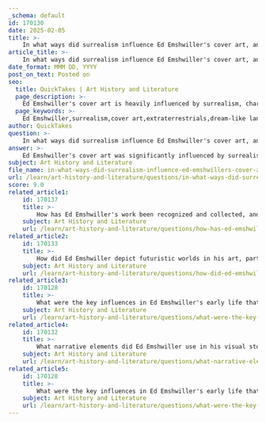 ```yaml
---
_schema: default
id: 170130
date: 2025-02-05
title: >-
    In what ways did surrealism influence Ed Emshwiller's cover art, and how does it compare to other artists of the time?
article_title: >-
    In what ways did surrealism influence Ed Emshwiller's cover art, and how does it compare to other artists of the time?
date_format: MMM DD, YYYY
post_on_text: Posted on
seo:
  title: QuickTakes | Art History and Literature
  page_description: >-
    Ed Emshwiller's cover art is heavily influenced by surrealism, characterized by imaginative depictions and a mix of the fantastical and mundane, setting him apart from contemporaries like Salvador Dali and Yves Tanguy.
  page_keywords: >-
    Ed Emshwiller,surrealism,cover art,extraterrestrials,dream-like landscapes,irrational elements,narrative quality,vibrant colors,Salvador Dali,Yves Tanguy,visual narratives,science fiction illustration
author: QuickTakes
question: >-
    In what ways did surrealism influence Ed Emshwiller's cover art, and how does it compare to other artists of the time?
answer: >-
    Ed Emshwiller's cover art was significantly influenced by surrealism, which is evident in his imaginative depictions of extraterrestrials, dream-like landscapes, and the incorporation of irrational elements into his narratives. Surrealism, as an art movement, emphasizes the exploration of the unconscious mind and the juxtaposition of unexpected elements, which aligns with Emshwiller's style of blending the fantastical with the mundane. His works often featured vibrant colors and dynamic contrasts, creating a sense of tension and intrigue that is characteristic of surrealist art.\n\nFor instance, in his notable work "Granny Won’t Knit," Emshwiller employs surrealism by depicting a monster indicated only by its shadow, inviting viewers to engage their imagination and interpret the unseen. This technique not only showcases his artistic prowess but also reflects the surrealist tendency to evoke mystery and provoke thought.\n\nWhen comparing Emshwiller's work to other artists of his time, such as Salvador Dali and Yves Tanguy, we can see both similarities and differences. While Dali's work is often more focused on hyper-realistic detail and bizarre imagery, Emshwiller's illustrations tend to balance surreal elements with a narrative quality that is accessible to a broader audience. Tanguy's influence is also apparent in Emshwiller's use of dream-like landscapes, yet Emshwiller's integration of humor and social commentary, as seen in his cover "Love," sets him apart from his contemporaries.\n\nOverall, Emshwiller's unique blend of surrealism with neo-modern design and dynamic contrasts not only defined his signature style but also contributed to the evolution of science fiction illustration, making him a pivotal figure in the genre. His ability to create imaginative visual narratives that resonate with viewers continues to influence science fiction art today.
subject: Art History and Literature
file_name: in-what-ways-did-surrealism-influence-ed-emshwillers-cover-art-and-how-does-it-compare-to-other-artists-of-the-time.md
url: /learn/art-history-and-literature/questions/in-what-ways-did-surrealism-influence-ed-emshwillers-cover-art-and-how-does-it-compare-to-other-artists-of-the-time
score: 9.0
related_article1:
    id: 170137
    title: >-
        How has Ed Emshwiller's work been recognized and collected, and what influence has he had on future generations of artists?
    subject: Art History and Literature
    url: /learn/art-history-and-literature/questions/how-has-ed-emshwillers-work-been-recognized-and-collected-and-what-influence-has-he-had-on-future-generations-of-artists
related_article2:
    id: 170133
    title: >-
        How did Ed Emshwiller depict futuristic worlds in his art, particularly in terms of architectural and technological imagery?
    subject: Art History and Literature
    url: /learn/art-history-and-literature/questions/how-did-ed-emshwiller-depict-futuristic-worlds-in-his-art-particularly-in-terms-of-architectural-and-technological-imagery
related_article3:
    id: 170128
    title: >-
        What were the key influences in Ed Emshwiller's early life that shaped his artistic journey?
    subject: Art History and Literature
    url: /learn/art-history-and-literature/questions/what-were-the-key-influences-in-ed-emshwillers-early-life-that-shaped-his-artistic-journey
related_article4:
    id: 170132
    title: >-
        What narrative elements did Ed Emshwiller use in his visual storytelling, and how did he employ symbolism and allegory?
    subject: Art History and Literature
    url: /learn/art-history-and-literature/questions/what-narrative-elements-did-ed-emshwiller-use-in-his-visual-storytelling-and-how-did-he-employ-symbolism-and-allegory
related_article5:
    id: 170128
    title: >-
        What were the key influences in Ed Emshwiller's early life that shaped his artistic journey?
    subject: Art History and Literature
    url: /learn/art-history-and-literature/questions/what-were-the-key-influences-in-ed-emshwillers-early-life-that-shaped-his-artistic-journey
---
```


&nbsp;